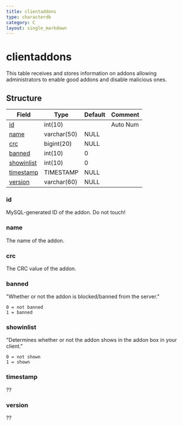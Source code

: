 ```yaml
---
title: clientaddons
type: characterdb
category: C
layout: single_markdown
---
```


# clientaddons
This table receives and stores information on addons allowing administrators to enable good addons and disable malicious ones. 

## Structure

Field                     | Type        | Default | Comment 
------------------------- | ----------- | ------- | --------
[id](#id)                 | int(10)     |         | Auto Num
[name](#name)             | varchar(50) | NULL    |         
[crc](#crc)               | bigint(20)  | NULL    |         
[banned](#banned)         | int(10)     | 0       |         
[showinlist](#showinlist) | int(10)     | 0       |     
[timestamp](#timestamp)   | TIMESTAMP   | NULL    |     
[version](#version)       | varchar(60) | NULL    |     

### id

MySQL-generated ID of the addon. Do not touch!

### name

The name of the addon.

### crc

The CRC value of the addon.

### banned

"Whether or not the addon is blocked/banned from the server."

    0 = not banned
    1 = banned

### showinlist

"Determines whether or not the addon shows in the addon box in your client."

    0 = not shown
    1 = shown

### timestamp

??

### version

??
